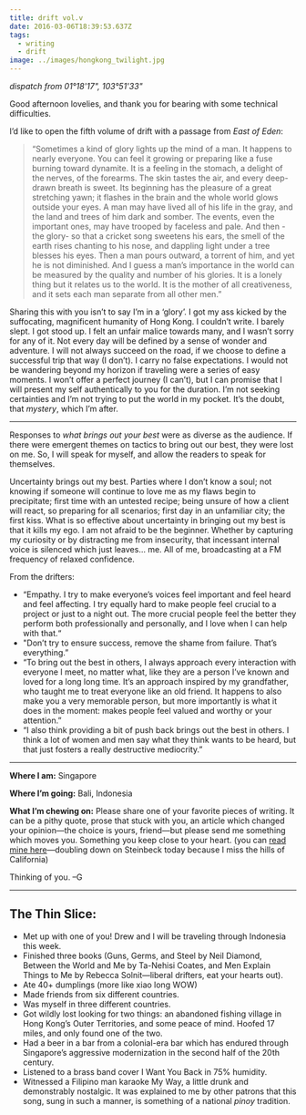 ```yaml
---
title: drift vol.v
date: 2016-03-06T18:39:53.637Z
tags:
  - writing
  - drift
image: ../images/hongkong_twilight.jpg
---
```


_dispatch from 01°18'17", 103°51'33"_

Good afternoon lovelies, and thank you for bearing with some technical difficulties.

I’d like to open the fifth volume of drift with a passage from _East of Eden_:

> “Sometimes a kind of glory lights up the mind of a man. It happens to nearly everyone. You can feel it growing or preparing like a fuse burning toward dynamite. It is a feeling in the stomach, a delight of the nerves, of the forearms. The skin tastes the air, and every deep-drawn breath is sweet. Its beginning has the pleasure of a great stretching yawn; it flashes in the brain and the whole world glows outside your eyes. A man may have lived all of his life in the gray, and the land and trees of him dark and somber. The events, even the important ones, may have trooped by faceless and pale. And then -the glory- so that a cricket song sweetens his ears, the smell of the earth rises chanting to his nose, and dappling light under a tree blesses his eyes. Then a man pours outward, a torrent of him, and yet he is not diminished. And I guess a man’s importance in the world can be measured by the quality and number of his glories. It is a lonely thing but it relates us to the world. It is the mother of all creativeness, and it sets each man separate from all other men.”


Sharing this with you isn’t to say I’m in a ‘glory’. I got my ass kicked by the suffocating, magnificent humanity of Hong Kong. I couldn’t write. I barely slept. I got stood up. I felt an unfair malice towards many, and I wasn’t sorry for any of it. Not every day will be defined by a sense of wonder and adventure. I will not always succeed on the road, if we choose to define a successful trip that way (I don’t). I carry no false expectations. I would not be wandering beyond my horizon if traveling were a series of easy moments. I won’t offer a perfect journey (I can’t), but I can promise that I will present my self authentically to you for the duration. I’m not seeking certainties and I’m not trying to put the world in my pocket. It’s the doubt, that _mystery_, which I’m after.

---

Responses to _what brings out your best_ were as diverse as the audience. If there were emergent themes on tactics to bring out our best, they were lost on me. So, I will speak for myself, and allow the readers to speak for themselves.

Uncertainty brings out my best. Parties where I don’t know a soul; not knowing if someone will continue to love me as my flaws begin to precipitate; first time with an untested recipe; being unsure of how a client will react, so preparing for all scenarios; first day in an unfamiliar city; the first kiss. What is so effective about uncertainty in bringing out my best is that it kills my ego. I am not afraid to be the beginner. Whether by capturing my curiosity or by distracting me from insecurity, that incessant internal voice is silenced which just leaves… me. All of me, broadcasting at a FM frequency of relaxed confidence.

From the drifters:

- “Empathy. I try to make everyone’s voices feel important and feel heard and feel affecting. I try equally hard to make people feel crucial to a project or just to a night out. The more crucial people feel the better they perform both professionally and personally, and I love when I can help with that.“
- "Don’t try to ensure success, remove the shame from failure. That’s everything.”
- “To bring out the best in others, I always approach every interaction with everyone I meet, no matter what, like they are a person I’ve known and loved for a long long time. It’s an approach inspired by my grandfather, who taught me to treat everyone like an old friend. It happens to also make you a very memorable person, but more importantly is what it does in the moment: makes people feel valued and worthy or your attention.”
- “I also think providing a bit of push back brings out the best in others. I think a lot of women and men say what they think wants to be heard, but that just fosters a really destructive mediocrity.”

---

**Where I am:** Singapore

**Where I’m going:** Bali, Indonesia

**What I’m chewing on:** Please share one of your favorite pieces of writing. It can be a pithy quote, prose that stuck with you, an article which changed your opinion—the choice is yours, friend—but please send me something which moves you. Something you keep close to your heart. (you can [read mine here](http://timshel.org/timshel.php)—doubling down on Steinbeck today because I miss the hills of California)

Thinking of you. –G

---

## The Thin Slice:

- Met up with one of you! Drew and I will be traveling through Indonesia this week.
- Finished three books (Guns, Germs, and Steel by Neil Diamond, Between the World and Me by Ta-Nehisi Coates, and Men Explain Things to Me by Rebecca Solnit—liberal drifters, eat your hearts out).
- Ate 40+ dumplings (more like xiao long WOW)
- Made friends from six different countries.
- Was myself in three different countries.
- Got wildly lost looking for two things: an abandoned fishing village in Hong Kong’s Outer Territories, and some peace of mind. Hoofed 17 miles, and only found one of the two.
- Had a beer in a bar from a colonial-era bar which has endured through Singapore’s aggressive modernization in the second half of the 20th century.
- Listened to a brass band cover I Want You Back in 75% humidity.
- Witnessed a Filipino man karaoke My Way, a little drunk and demonstrably nostalgic. It was explained to me by other patrons that this song, sung in such a manner, is something of a national _pinoy_ tradition.
